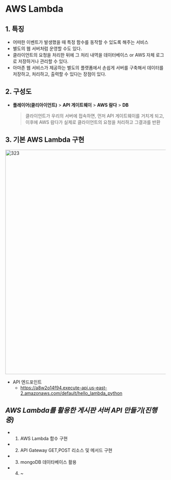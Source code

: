 # **AWS Lambda**

## **1. 특징**
* 어떠한 이벤트가 발생했을 때 특정 함수를 동작할 수 있도록 해주는 서비스 
* 별도의 웹 서버처럼 운영할 수도 있다.
* 클라이언트의 요청을 처리한 뒤에 그 처리 내역을 데이터베이스 or AWS 자체 로그로 저장하거나 관리할 수 있다.
* 아마존 웹 서비스가 제공하는 별도의 플랫폼에서 손쉽게 서버를 구축해서 데이터를 저장하고, 처리하고, 출력할 수 있다는 장점이 있다.

## **2. 구성도**
* **플레이어(클리아이언트)** > **API 게이트웨이** > **AWS 람다** > **DB**
    > 클라이언트가 우리의 서버에 접속하면, 먼저 API 게이트웨이를 거치게 되고, 이후에 AWS 람다가 실제로 클라이언트의 요청을 처리하고 그결과를 반환

## **3. 기본 AWS Lambda 구현**
<img width="704" alt="323" src="https://user-images.githubusercontent.com/80312713/149885730-ff30387c-ec88-454b-a470-50599e1deedc.png"><br>
* API 엔드포인트 <br>
  * https://a8w2o14f94.execute-api.us-east-2.amazonaws.com/default/hello_lambda_python

## *AWS Lambda를 활용한 게시판 서버 API 만들기(진행중)*
* 1. AWS Lambda 함수 구현
* 2. API Gateway GET,POST 리소스 및 메서드 구현
* 3. mongoDB 데이타베이스 활용
* 4. ~
